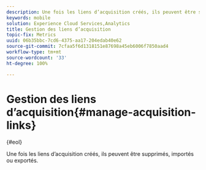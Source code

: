 ```yaml
---
description: Une fois les liens d’acquisition créés, ils peuvent être supprimés, importés ou exportés.
keywords: mobile
solution: Experience Cloud Services,Analytics
title: Gestion des liens d’acquisition
topic-fix: Metrics
uuid: 06b35bbc-7cd6-4375-aa17-204edab40e62
source-git-commit: 7cfaa5f6d1318151e87698a45eb6006f7850aad4
workflow-type: tm+mt
source-wordcount: '33'
ht-degree: 100%

---
```



# Gestion des liens d’acquisition{#manage-acquisition-links}

{#eol}

Une fois les liens d’acquisition créés, ils peuvent être supprimés, importés ou exportés.

